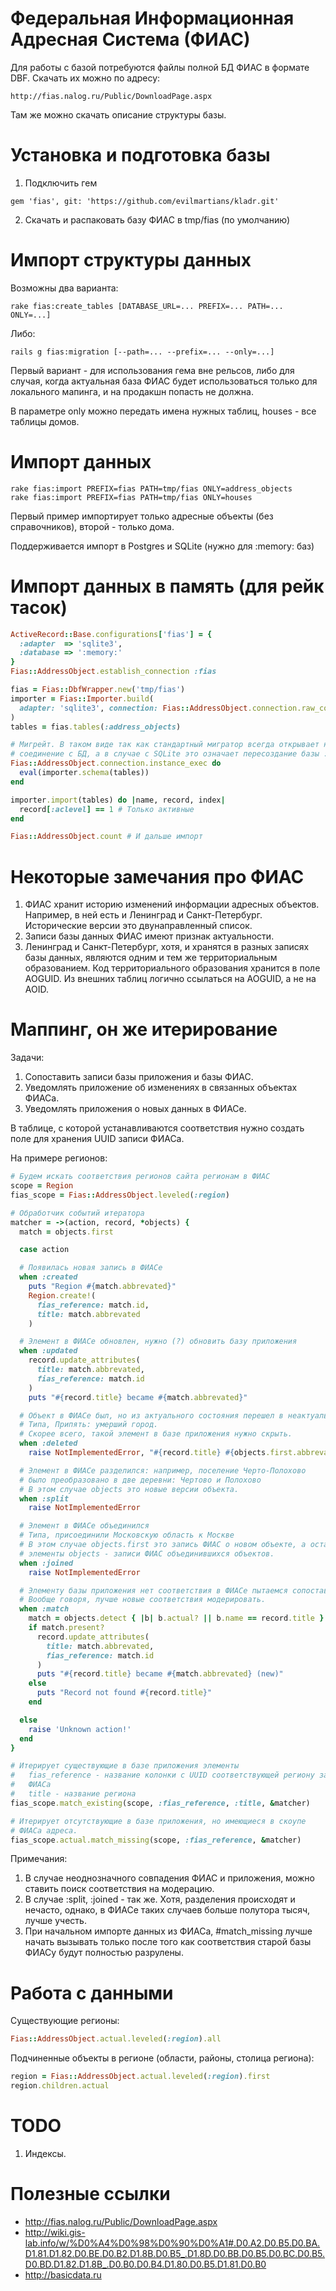 # Федеральная Информационная Адресная Система (ФИАС)

Для работы с базой потребуются файлы полной БД ФИАС в формате DBF. Скачать их можно по адресу:

    http://fias.nalog.ru/Public/DownloadPage.aspx

Там же можно скачать описание структуры базы.

# Установка и подготовка базы

1. Подключить гем

```
gem 'fias', git: 'https://github.com/evilmartians/kladr.git'
```

2. Скачать и распаковать базу ФИАС в tmp/fias (по умолчанию)

# Импорт структуры данных

Возможны два варианта:

```
rake fias:create_tables [DATABASE_URL=... PREFIX=... PATH=... ONLY=...]
```

Либо:

```
rails g fias:migration [--path=... --prefix=... --only=...]
```

Первый вариант - для использования гема вне рельсов, либо для случая, когда
актуальная база ФИАС будет использоваться только для локального мапинга, и
на продакшн попасть не должна.

В параметре only можно передать имена нужных таблиц, houses - все
таблицы домов.

# Импорт данных

```
rake fias:import PREFIX=fias PATH=tmp/fias ONLY=address_objects
rake fias:import PREFIX=fias PATH=tmp/fias ONLY=houses
```

Первый пример импортирует только адресные объекты (без справочников),
второй - только дома.

Поддерживается импорт в Postgres и SQLite (нужно для :memory: баз)

# Импорт данных в память (для рейк тасок)

```ruby
ActiveRecord::Base.configurations['fias'] = {
  :adapter  => 'sqlite3',
  :database => ':memory:'
}
Fias::AddressObject.establish_connection :fias

fias = Fias::DbfWrapper.new('tmp/fias')
importer = Fias::Importer.build(
  adapter: 'sqlite3', connection: Fias::AddressObject.connection.raw_connection
)
tables = fias.tables(:address_objects)

# Мигрейт. В таком виде так как стандартный мигратор всегда открывает новое
# соединение с БД, а в случае с SQLite это означает пересоздание базы :memory:.
Fias::AddressObject.connection.instance_exec do
  eval(importer.schema(tables))
end

importer.import(tables) do |name, record, index|
  record[:aclevel] == 1 # Только активные
end

Fias::AddressObject.count # И дальше импорт
```

# Некоторые замечания про ФИАС

1. ФИАС хранит историю изменений информации адресных объектов. Например,
в ней есть и Ленинград и Санкт-Петербург. Исторические версии это
двунаправленный список.
2. Записи базы данных ФИАС имеют признак актуальности.
3. Ленинград и Санкт-Петербург, хотя, и хранятся в разных записях базы данных,
являются одним и тем же территориальным образованием. Код территориального
образования хранится в поле AOGUID. Из внешних таблиц логично ссылаться
на AOGUID, а не на AOID.

# Маппинг, он же итерирование

Задачи:
1. Сопоставить записи базы приложения и базы
ФИАС.
2. Уведомлять приложение об изменениях в связанных
объектах ФИАСа.
3. Уведомлять приложения о новых
данных в ФИАСе.

В таблице, с которой устанавливаются соответствия нужно создать поле для
хранения UUID записи ФИАСа.

На примере регионов:

```ruby
# Будем искать соответствия регионов сайта регионам в ФИАС
scope = Region
fias_scope = Fias::AddressObject.leveled(:region)

# Обработчик событий итератора
matcher = ->(action, record, *objects) {
  match = objects.first

  case action

  # Появилась новая запись в ФИАСе
  when :created
    puts "Region #{match.abbrevated}"
    Region.create!(
      fias_reference: match.id,
      title: match.abbrevated
    )

  # Элемент в ФИАСе обновлен, нужно (?) обновить базу приложения
  when :updated
    record.update_attributes(
      title: match.abbrevated,
      fias_reference: match.id
    )
    puts "#{record.title} became #{match.abbrevated}"

  # Объект в ФИАСе был, но из актуального состояния перешел в неактуальное.
  # Типа, Припять: умерший город.
  # Скорее всего, такой элемент в базе приложения нужно скрыть.
  when :deleted
    raise NotImplementedError, "#{record.title} #{objects.first.abbrevated}"

  # Элемент в ФИАСе разделился: например, поселение Черто-Полохово
  # было преобразовано в две деревни: Чертово и Полохово
  # В этом случае objects это новые версии объекта.
  when :split
    raise NotImplementedError

  # Элемент в ФИАСе объединился
  # Типа, присоединили Московскую область к Москве
  # В этом случае objects.first это запись ФИАС о новом объекте, а остальные
  # элементы objects - записи ФИАС объединившихся объектов.
  when :joined
    raise NotImplementedError

  # Элементу базы приложения нет соответствия в ФИАСе пытаемся сопоставить
  # Вообще говоря, лучше новые соответствия модерировать.
  when :match
    match = objects.detect { |b| b.actual? || b.name == record.title }
    if match.present?
      record.update_attributes(
        title: match.abbrevated,
        fias_reference: match.id
      )
      puts "#{record.title} became #{match.abbrevated} (new)"
    else
      puts "Record not found #{record.title}"
    end

  else
    raise 'Unknown action!'
  end
}

# Итерирует существующие в базе приложения элементы
#   fias_reference - название колонки с UUID соответствующей региону записи
#   ФИАСа
#   title - название региона
fias_scope.match_existing(scope, :fias_reference, :title, &matcher)

# Итерирует отсутствующие в базе приложения, но имеющиеся в скоупе
# ФИАСа адреса.
fias_scope.actual.match_missing(scope, :fias_reference, &matcher)
```

Примечания:
1. В случае неоднозначного совпадения ФИАС и приложения, можно ставить поиск
соответствия на модерацию.
2. В случае :split, :joined - так же. Хотя, разделения происходят и нечасто,
однако, в ФИАСе таких случаев больше полутора тысяч, лучше учесть.
3. При начальном импорте данных из ФИАСа, #match_missing лучше начать вызывать
только после того как соответствия старой базы ФИАСу будут полностью разрулены.

# Работа с данными

Существующие регионы:

```ruby
Fias::AddressObject.actual.leveled(:region).all
```

Подчиненные объекты в регионе (области, районы, столица региона):

```ruby
region = Fias::AddressObject.actual.leveled(:region).first
region.children.actual
```

# TODO

1. Индексы.

# Полезные ссылки

* http://fias.nalog.ru/Public/DownloadPage.aspx
* http://wiki.gis-lab.info/w/%D0%A4%D0%98%D0%90%D0%A1#.D0.A2.D0.B5.D0.BA.D1.81.D1.82.D0.BE.D0.B2.D1.8B.D0.B5_.D1.8D.D0.BB.D0.B5.D0.BC.D0.B5.D0.BD.D1.82.D1.8B_.D0.B0.D0.B4.D1.80.D0.B5.D1.81.D0.B0
* http://basicdata.ru
